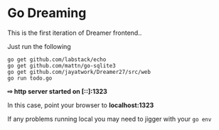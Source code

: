 # Go Dreaming

This is the first iteration of Dreamer frontend..

Just run the following

```
go get github.com/labstack/echo
go get github.com/mattn/go-sqlite3
go get github.com/jayatwork/Dreamer27/src/web
go run todo.go
```

**⇨ http server started on [::]:1323**

In this case, point your browser to **localhost:1323**

If any problems running local you may need to jigger with your `go env`
